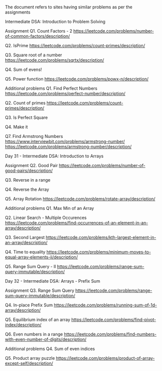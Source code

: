 The document refers to sites having similar problems as per the assignments

Intermediate DSA: Introduction to Problem Solving

Assignment
Q1. Count Factors - 2
https://leetcode.com/problems/number-of-common-factors/description/

Q2. IsPrime
https://leetcode.com/problems/count-primes/description/

Q3. Square root of a number
https://leetcode.com/problems/sqrtx/description/

Q4. Sum of evens!

Q5. Power function
https://leetcode.com/problems/powx-n/description/

Additional problems
Q1. Find Perfect Numbers
https://leetcode.com/problems/perfect-number/description/

Q2. Count of primes
https://leetcode.com/problems/count-primes/description/

Q3. Is Perfect Square

Q4. Make it

Q7. Find Armstrong Numbers
https://www.interviewbit.com/problems/armstrong-number/
https://leetcode.com/problems/armstrong-number/description/

Day 31 - Intermediate DSA: Introduction to Arrays

Assignment
Q2. Good Pair
https://leetcode.com/problems/number-of-good-pairs/description/

Q3. Reverse in a range

Q4. Reverse the Array

Q5. Array Rotation
https://leetcode.com/problems/rotate-array/description/

Additional problems
Q1. Max Min of an Array

Q2. Linear Search - Multiple Occurences
https://leetcode.com/problems/find-occurrences-of-an-element-in-an-array/description/

Q3. Second Largest
https://leetcode.com/problems/kth-largest-element-in-an-array/description/

Q4. Time to equality
https://leetcode.com/problems/minimum-moves-to-equal-array-elements-ii/description/

Q5. Range Sum Query - II
https://leetcode.com/problems/range-sum-query-immutable/description/

Day 32 - Intermediate DSA: Arrays - Prefix Sum

Assignment
Q3. Range Sum Query
https://leetcode.com/problems/range-sum-query-immutable/description/

Q4. In-place Prefix Sum
https://leetcode.com/problems/running-sum-of-1d-array/description/

Q5. Equilibrium index of an array
https://leetcode.com/problems/find-pivot-index/description/

Q6. Even numbers in a range
https://leetcode.com/problems/find-numbers-with-even-number-of-digits/description/

Additional problems
Q4. Sum of even indices

Q5. Product array puzzle
https://leetcode.com/problems/product-of-array-except-self/description/